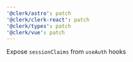 ```yaml
---
'@clerk/astro': patch
'@clerk/clerk-react': patch
'@clerk/types': patch
'@clerk/vue': patch
---
```


Expose `sessionClaims` from `useAuth` hooks
